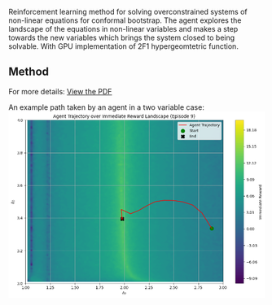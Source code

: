 Reinforcement learning method for solving overconstrained systems of non-linear equations for conformal bootstrap. The agent explores the landscape of the equations in non-linear variables and makes a step towards the new variables which brings the system closed to being solvable. With GPU implementation of 2F1 hypergeomtetric function.

## Method
For more details:
[View the PDF](cft_rl.pdf)


An example path taken by an agent in a two variable case:
![Alt Text](plots/cft_rl_traj_d2_d3_2.png)
